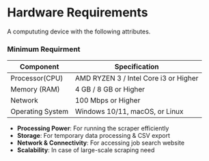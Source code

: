 # Hardware Requirements

A compututing device with the following attributes.

### Minimum Requirment                                  
| Component          | Specification                         |
|--------------------|---------------------------------------|
| Processor(CPU)     | AMD RYZEN 3 / Intel Core i3 or Higher |
| Memory (RAM)       | 4 GB / 8 GB or Higher                 |
| Network            | 100 Mbps or Higher                    |
| Operating System   | Windows 10/11, macOS, or Linux        |

- **Processing Power**: For running the scraper efficiently
- **Storage**: For temporary data processing & CSV export
- **Network & Connectivity**: For accessing job search website
- **Scalability**: In case of large-scale scraping need
